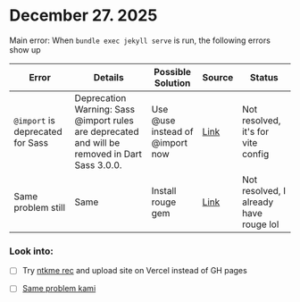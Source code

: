 # December 27. 2025

Main error:
When `bundle exec jekyll serve` is run, the following errors show up

| **Error** | **Details** | **Possible Solution** | **Source** | **Status** |
| ---- | ---- | ---- | ---- | ---- |  
| `@import` is deprecated for Sass | Deprecation Warning: Sass @import rules are deprecated and will be removed in Dart Sass 3.0.0. | Use @use instead of @import now | [Link](https://github.com/nolimits4web/swiper/issues/7771) | Not resolved, it's for vite config |
| Same problem still | Same | Install rouge gem | [Link](https://github.com/cotes2020/jekyll-theme-chirpy/issues/1875) | Not resolved, I already have rouge lol | 

### Look into: 
- [ ] Try [ntkme rec](https://github.com/jekyll/jekyll-sass-converter/issues/116#issuecomment-850912425) and upload site on Vercel instead of GH pages

- [ ] [Same problem kami](https://github.com/sylhare/Type-on-Strap/issues/470)